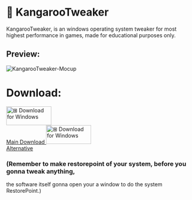 # 🦘 KangarooTweaker
KangarooTweaker, is an windows operating system tweaker for most highest performance in games, made for educational purposes only.  

## Preview:
![KangarooTweaker-Mocup](https://github.com/user-attachments/assets/5df773b7-fb2b-433b-8a40-754958d4f6ee)


# Download:
<a href="https://github.com/Alangopro/KangarooTweaker/releases/latest">
  <img src="https://github.com/user-attachments/assets/7a4892d4-019a-464a-b5bc-d57d7f9265e1" width="120" height="50" alt="⊞ Download for Windows">
  <br>
  Main Download
</a>

<a href="https://github.com/Alangopro/KangarooTweaker/blob/main/KangarooTwaker%20(SourceCode).bat">
  <img src="https://github.com/user-attachments/assets/7a4892d4-019a-464a-b5bc-d57d7f9265e1" width="120" height="50" alt="⊞ Download for Windows">
  <br>
  Alternative
</a>

### (Remember to make restorepoint of your system, before you gonna tweak anything,
the software itself gonna open your a window to do the system RestorePoint.)

